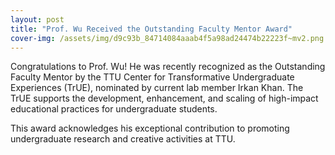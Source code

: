 ```yaml
---
layout: post
title: "Prof. Wu Received the Outstanding Faculty Mentor Award"
cover-img: /assets/img/d9c93b_84714084aaab4f5a98ad24474b22223f~mv2.png
---
```

Congratulations to Prof. Wu! He was recently recognized as the Outstanding Faculty Mentor by the TTU Center for Transformative Undergraduate Experiences (TrUE), nominated by current lab member Irkan Khan. The TrUE supports the development, enhancement, and scaling of high-impact educational practices for undergraduate students.

  

This award acknowledges his exceptional contribution to promoting undergraduate research and creative activities at TTU.
